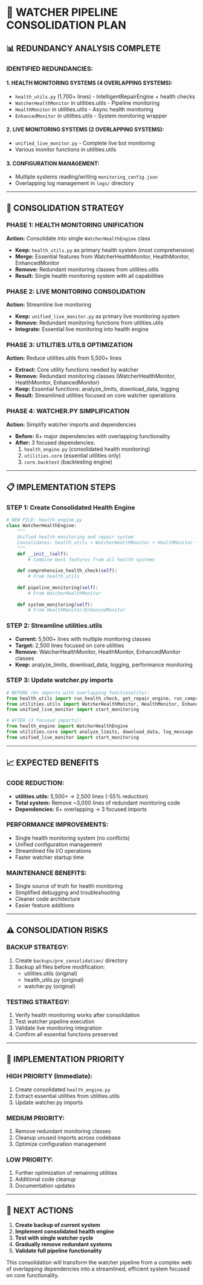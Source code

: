 # 🔧 WATCHER PIPELINE CONSOLIDATION PLAN

## 📊 REDUNDANCY ANALYSIS COMPLETE

### **IDENTIFIED REDUNDANCIES:**

#### **1. HEALTH MONITORING SYSTEMS (4 OVERLAPPING SYSTEMS):**
- `health_utils.py` (1,700+ lines) - IntelligentRepairEngine + health checks
- `WatcherHealthMonitor` in utilities.utils - Pipeline monitoring  
- `HealthMonitor` in utilities.utils - Async health monitoring
- `EnhancedMonitor` in utilities.utils - System monitoring wrapper

#### **2. LIVE MONITORING SYSTEMS (2 OVERLAPPING SYSTEMS):**
- `unified_live_monitor.py` - Complete live bot monitoring
- Various monitor functions in utilities.utils

#### **3. CONFIGURATION MANAGEMENT:**
- Multiple systems reading/writing `monitoring_config.json`
- Overlapping log management in `logs/` directory

---

## 🎯 CONSOLIDATION STRATEGY

### **PHASE 1: HEALTH MONITORING UNIFICATION**

**Action:** Consolidate into single `WatcherHealthEngine` class
- **Keep:** `health_utils.py` as primary health system (most comprehensive)
- **Merge:** Essential features from WatcherHealthMonitor, HealthMonitor, EnhancedMonitor
- **Remove:** Redundant monitoring classes from utilities.utils
- **Result:** Single health monitoring system with all capabilities

### **PHASE 2: LIVE MONITORING CONSOLIDATION**

**Action:** Streamline live monitoring
- **Keep:** `unified_live_monitor.py` as primary live monitoring system
- **Remove:** Redundant monitoring functions from utilities.utils
- **Integrate:** Essential live monitoring into health engine

### **PHASE 3: UTILITIES.UTILS OPTIMIZATION**

**Action:** Reduce utilities.utils from 5,500+ lines
- **Extract:** Core utility functions needed by watcher
- **Remove:** Redundant monitoring classes (WatcherHealthMonitor, HealthMonitor, EnhancedMonitor)
- **Keep:** Essential functions: analyze_limits, download_data, logging
- **Result:** Streamlined utilities focused on core watcher operations

### **PHASE 4: WATCHER.PY SIMPLIFICATION**

**Action:** Simplify watcher imports and dependencies
- **Before:** 6+ major dependencies with overlapping functionality
- **After:** 3 focused dependencies:
  1. `health_engine.py` (consolidated health monitoring)
  2. `utilities.core` (essential utilities only)
  3. `core.backtest` (backtesting engine)

---

## 📋 IMPLEMENTATION STEPS

### **STEP 1: Create Consolidated Health Engine**
```python
# NEW FILE: health_engine.py
class WatcherHealthEngine:
    """
    Unified health monitoring and repair system
    Consolidates: health_utils + WatcherHealthMonitor + HealthMonitor + EnhancedMonitor
    """
    def __init__(self):
        # Combine best features from all health systems
        
    def comprehensive_health_check(self):
        # From health_utils
        
    def pipeline_monitoring(self):
        # From WatcherHealthMonitor
        
    def system_monitoring(self):
        # From HealthMonitor/EnhancedMonitor
```

### **STEP 2: Streamline utilities.utils**
- **Current:** 5,500+ lines with multiple monitoring classes
- **Target:** 2,500 lines focused on core utilities
- **Remove:** WatcherHealthMonitor, HealthMonitor, EnhancedMonitor classes
- **Keep:** analyze_limits, download_data, logging, performance monitoring

### **STEP 3: Update watcher.py imports**
```python
# BEFORE (6+ imports with overlapping functionality):
from health_utils import run_health_check, get_repair_engine, run_comprehensive_health_check
from utilities.utils import WatcherHealthMonitor, HealthMonitor, EnhancedMonitor, analyze_limits
from unified_live_monitor import start_monitoring

# AFTER (3 focused imports):
from health_engine import WatcherHealthEngine
from utilities.core import analyze_limits, download_data, log_message  
from unified_live_monitor import start_monitoring
```

---

## 📈 EXPECTED BENEFITS

### **CODE REDUCTION:**
- **utilities.utils:** 5,500+ → 2,500 lines (-55% reduction)
- **Total system:** Remove ~3,000 lines of redundant monitoring code
- **Dependencies:** 6+ overlapping → 3 focused imports

### **PERFORMANCE IMPROVEMENTS:**
- Single health monitoring system (no conflicts)
- Unified configuration management
- Streamlined file I/O operations
- Faster watcher startup time

### **MAINTENANCE BENEFITS:**
- Single source of truth for health monitoring
- Simplified debugging and troubleshooting
- Cleaner code architecture
- Easier feature additions

---

## ⚠️ CONSOLIDATION RISKS

### **BACKUP STRATEGY:**
1. Create `backups/pre_consolidation/` directory
2. Backup all files before modification:
   - utilities.utils (original)
   - health_utils.py (original)
   - watcher.py (original)

### **TESTING STRATEGY:**
1. Verify health monitoring works after consolidation
2. Test watcher pipeline execution
3. Validate live monitoring integration
4. Confirm all essential functions preserved

---

## 🚀 IMPLEMENTATION PRIORITY

### **HIGH PRIORITY (Immediate):**
1. Create consolidated `health_engine.py`
2. Extract essential utilities from utilities.utils
3. Update watcher.py imports

### **MEDIUM PRIORITY:**
1. Remove redundant monitoring classes
2. Cleanup unused imports across codebase
3. Optimize configuration management

### **LOW PRIORITY:**
1. Further optimization of remaining utilities
2. Additional code cleanup
3. Documentation updates

---

## 📝 NEXT ACTIONS

1. **Create backup of current system**
2. **Implement consolidated health engine**
3. **Test with single watcher cycle**
4. **Gradually remove redundant systems**
5. **Validate full pipeline functionality**

This consolidation will transform the watcher pipeline from a complex web of overlapping dependencies into a streamlined, efficient system focused on core functionality.

